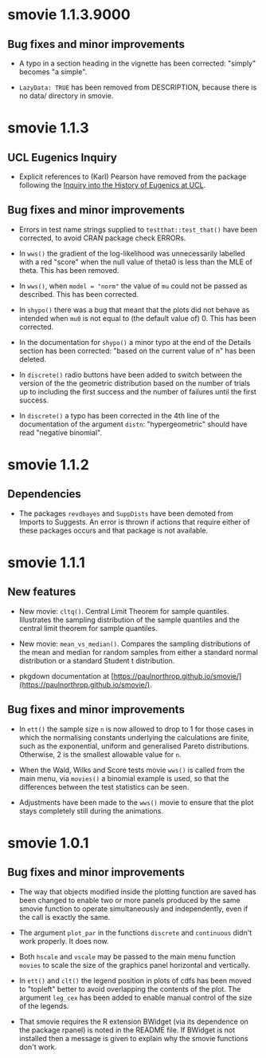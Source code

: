 # smovie 1.1.3.9000

## Bug fixes and minor improvements

* A typo in a section heading in the vignette has been corrected: "simply" becomes "a simple".

* `LazyData: TRUE` has been removed from DESCRIPTION, because there is no data/ directory in smovie.

# smovie 1.1.3

## UCL Eugenics Inquiry

* Explicit references to (Karl) Pearson have removed from the package following the [Inquiry into the History of Eugenics at UCL](https://www.ucl.ac.uk/provost/inquiry-history-eugenics-ucl).

## Bug fixes and minor improvements

* Errors in test name strings supplied to `testthat::test_that()` have been corrected, to avoid CRAN package check ERRORs.

* In `wws()` the gradient of the log-likelihood was unnecessarily labelled with a red "score" when the null value of theta0 is less than the MLE of theta.  This has been removed.

* In `wws()`, when `model = "norm"` the value of `mu` could not be passed as described.  This has been corrected.

* In `shypo()` there was a bug that meant that the plots did not behave as intended when `mu0` is not equal to (the default value of) 0.  This has been corrected.

* In the documentation for `shypo()` a minor typo at the end of the Details section has been corrected: "based on the current value of n" has been deleted.

* In `discrete()` radio buttons have been added to switch between the version of the the geometric distribution based on the number of trials up to including the first success and the number of failures until the first success.

* In `discrete()` a typo has been corrected in the 4th line of the documentation of the argument `distn`: "hypergeometric" should have read "negative binomial".

# smovie 1.1.2

## Dependencies

* The packages `revdbayes` and `SuppDists` have been demoted from Imports to Suggests.  An error is thrown if actions that require either of these packages occurs and that package is not available.

# smovie 1.1.1

## New features

* New movie: `cltq()`.  Central Limit Theorem for sample quantiles.  Illustrates the sampling distribution of the sample quantiles and the central limit theorem for sample quantiles.

* New movie: `mean_vs_median()`.  Compares the sampling distributions of the mean and median for random samples from either a standard normal distribution or a standard Student t distribution.

* pkgdown documentation at [https://paulnorthrop.github.io/smovie/](https://paulnorthrop.github.io/smovie/).

## Bug fixes and minor improvements

* In `ett()` the sample size `n` is now allowed to drop to 1 for those cases in which the normalising constants underlying the calculations are finite, such as the exponential, uniform and generalised Pareto distributions.  Otherwise, 2 is the smallest allowable value for `n`.

* When the Wald, Wilks and Score tests movie `wws()` is called from the main menu, via `movies()` a binomial example is used, so that the differences between the test statistics can be seen.

* Adjustments have been made to the `wws()` movie to ensure that the plot stays completely still during the animations.

# smovie 1.0.1

## Bug fixes and minor improvements

* The way that objects modified inside the plotting function are saved has been changed to enable two or more panels produced by the same smovie function to operate simultaneously and independently, even if the call is exactly the same.

* The argument `plot_par` in the functions `discrete` and `continuous` didn't work properly.  It does now.

* Both `hscale` and `vscale` may be passed to the main menu function `movies` to scale the size of the graphics panel horizontal and vertically.

* In `ett()` and `clt()` the legend position in plots of cdfs has been moved to "topleft" better to avoid overlapping the contents of the plot.  The argument `leg_cex` has been added to enable manual control of the size of the legends.

* That smovie requires the R extension BWidget (via its dependence on the package rpanel) is noted in the README file. If BWidget is not installed then a message is given to explain why the smovie functions don't work.

